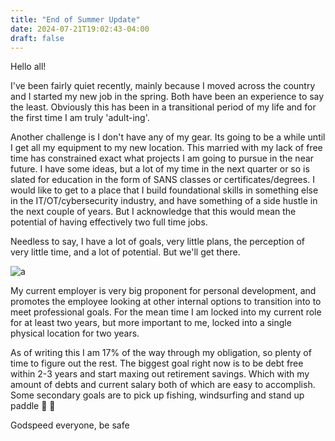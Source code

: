 ```yaml
---
title: "End of Summer Update"
date: 2024-07-21T19:02:43-04:00
draft: false
---
```


Hello all!

I've been fairly quiet recently, mainly because I moved across the country and I started my new job in the spring. Both have been an experience to say the least. Obviously this has been in a transitional period of my life and for the first time I am truly 'adult-ing'.

Another challenge is I don't have any of my gear. Its going to be a while until I get all my equipment to my new location. This married with my lack of free time has constrained exact what projects I am going to pursue in the near future. I have some ideas, but a lot of my time in the next quarter or so is slated for education in the form of SANS classes or certificates/degrees. I would like to get to a place that I build foundational skills in something else in the IT/OT/cybersecurity industry, and have something of a side hustle in the next couple of years. But I acknowledge that this would mean the potential of having effectively two full time jobs. 

Needless to say, I have a lot of goals, very little plans, the perception of very little time, and a lot of potential. But we'll get there. 

![a](/images/science-shit.gif#center)

My current employer is very big proponent for personal development, and promotes the employee looking at other internal options to transition into to meet professional goals. For the mean time I am locked into my current role for at least two years, but more important to me, locked into a single physical location for two years. 

As of writing this I am 17% of the way through my obligation, so plenty of time to figure out the rest. The biggest goal right now is to be debt free within 2-3 years and start maxing out retirement savings. Which with my amount of debts and current salary both of which are easy to accomplish. Some secondary goals are to pick up fishing, windsurfing and stand up paddle 🌊 🤙

Godspeed everyone, be safe

